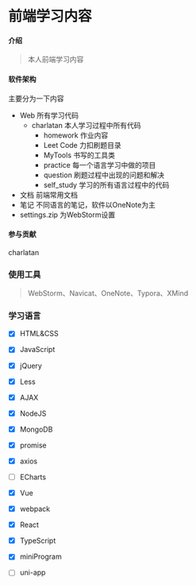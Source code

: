 # 前端学习内容

#### 介绍

> 本人前端学习内容

#### 软件架构

主要分为一下内容

- Web 所有学习代码
    - charlatan 本人学习过程中所有代码
        - homework 作业内容
        - Leet Code 力扣刷题目录
        - MyTools 书写的工具类
        - practice 每一个语言学习中做的项目
        - question 刷题过程中出现的问题和解决
        - self_study 学习的所有语言过程中的代码
- 文档 前端常用文档
- 笔记 不同语言的笔记，软件以OneNote为主
- settings.zip 为WebStorm设置

#### 参与贡献

charlatan

### 使用工具

> WebStorm、Navicat、OneNote、Typora、XMind

### 学习语言

- [x] HTML&CSS

- [x] JavaScript

- [x] jQuery

- [x] Less

- [x] AJAX

- [x] NodeJS

- [x] MongoDB

- [x] promise

- [x] axios

- [ ] ECharts

- [x] Vue

- [x] webpack

- [x] React

- [x] TypeScript

- [x] miniProgram

- [ ] uni-app
